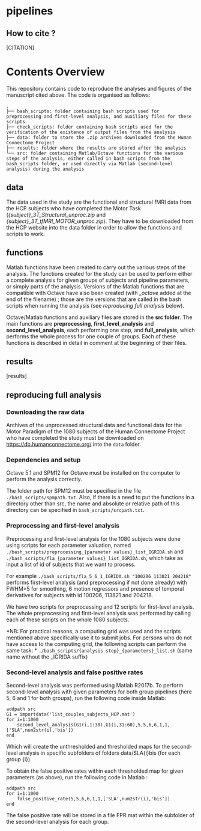 # pipelines



## How to cite ?

[CITATION]

# Contents Overview
This repository contains code to reproduce the analyses and figures of the manuscript cited above. The code is organised as follows:

```
.
├── bash_scripts: folder containing bash scripts used for preprocessing and first-level analysis, and auxiliary files for these scripts
├── check_scripts: folder containing bash scripts used for the verification of the existence of output files from the analysis
├── data: folder to store the .zip archives downloaded from the Human Connectome Project
├── results: folder where the results are stored after the analysis
└── src: folder containing Matlab/Octave functions for the various steps of the analysis, either called in bash scripts from the bash_scripts folder, or used directly via Matlab (second-level analysis) during the analysis
```

## data

The data used in the study are the functional and structural fMRI data from the HCP subjects who have completed the Motor Task (*{subject}\_3T_Structural_unproc.zip* and *{subject}\_3T_tfMRI_MOTOR_unproc.zip*). They have to be downloaded from the HCP website into the data folder in order to allow the functions and scripts to work.

## functions

Matlab functions have been created to carry out the various steps of the analysis. The functions created for the study can be used to perform either a complete analysis for given groups of subjects and pipeline parameters, or simply parts of the analysis. Versions of the Matlab functions that are compatible with Octave have also been created (with *\_octave* added at the end of the filename) ; those are the versions that are called in the bash scripts when running the analysis (see *reproducing full analysis* below).

Octave/Matlab functions and auxiliary files are stored in the **src folder**. The main functions are **preprocessing**, **first_level_analysis** and **second_level_analysis**, each performing one step, and **full_analysis**, which performs the whole process for one couple of groups. Each of these functions is described in detail in comment at the beginning of their files.

## results

[results]

## reproducing full analysis

### Downloading the raw data

Archives of the unprocessed structural data and functional data for the Motor Paradigm of the 1080 subjects of the Human Connectome Project who have completed the study must be downloaded on https://db.humanconnectome.org/ into the `data` folder.

### Dependencies and setup
Octave 5.1 and SPM12 for Octave must be installed on the computer to perform the analysis correctly.

The folder path for SPM12 must be specified in the file `./bash_scripts/spmpath.txt`. Also, if there is a need to put the functions in a directory other than src, the name and absolute or relative path of this directory can be specified in `bash_scripts/srcpath.txt`.


### Preprocessing and first-level analysis

Preprocessing and first-level analysis for the 1080 subjects were done using scripts for each parameter valuation, named `./bash_scripts/preprocessing_{parameter values}_list_IGRIDA.sh` and `./bash_scripts/fla_{parameter values}_list_IGRIDA.sh`, which take as input a list of id of subjects that we want to process.

For example `./bash_scripts/fla_5_6_1_IGRIDA.sh "100206 113821 204218"` performs first-level analysis (and preprocessing if not done already) with FWHM=5 for smoothing, 6 motion regressors and presence of temporal derivatives for subjects with id 100206, 113821 and 204218.

We have two scripts for preprocessing and 12 scripts for first-level analysis. The whole preprocessing and first-level analysis was performed by calling each of these scripts on the whole 1080 subjects.

*NB: For practical reasons, a computing grid was used and the scripts mentioned above specifically use it to submit jobs. For persons who do not have access to the computing grid, the following scripts can perform the same task: * `./bash_scripts/{analysis step}_{parameters}_list.sh` (same name without the _IGRIDA suffix)

### Second-level analysis and false positive rates

Second-level analysis was performed using Matlab R2017b. To perform second-level analysis with given parameters for both group pipelines (here 5, 6 and 1 for both groups), run the following code inside Matlab:

```
addpath src
G1 = importdata('list_couples_subjects_HCP.mat')
for i=1:1000
	second_level_analysis(G1(i,1:30),G1(i,31:60),5,5,6,6,1,1,['SLA',num2str(i),'bis'])
end
```

Which will create the unthresholded and thresholded maps for the second-level analysis in specific subfolders of folders data/SLA{i}bis (for each group {i}).

To obtain the false positive rates within each thresholded map for given parameters (as above), run the following code in Matlab :

```
addpath src
for i=1:1000
	false_positive_rate(5,5,6,6,1,1,['SLA',num2str(i),'bis'])
end
```

The false positive rate will be stored in a file FPR.mat within the subfolder of the second-level analysis for each group.
